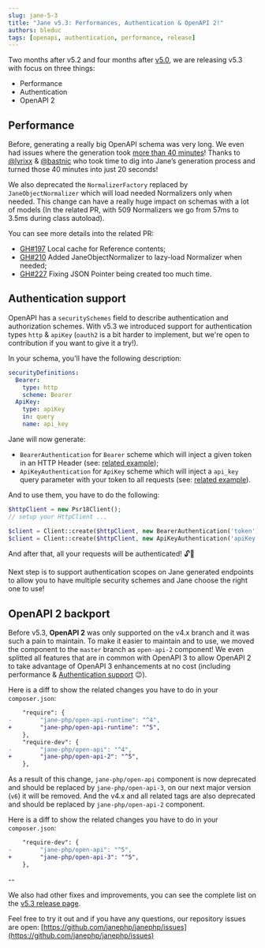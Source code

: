 ```yaml
---
slug: jane-5-3
title: "Jane v5.3: Performances, Authentication & OpenAPI 2!"
authors: bleduc
tags: [openapi, authentication, performance, release]
---
```


Two months after v5.2 and four months after [v5.0](https://jolicode.com/blog/jane-5-0-has-been-released), we are releasing v5.3 with focus on three things:
- Performance
- Authentication
- OpenAPI 2

<!--truncate-->


## Performance

Before, generating a really big OpenAPI schema was very long. We even had issues where the generation took [more than 40 minutes](https://github.com/janephp/janephp/issues/180)! Thanks to [@lyrixx](https://twitter.com/lyrixx) & [@bastnic](https://twitter.com/bastnic) who took time to dig into Jane’s generation process and turned those 40 minutes into just 20 seconds!

We also deprecated the `NormalizerFactory` replaced by `JaneObjectNormalizer` which will load needed Normalizers only when needed. This change can have a really huge impact on schemas with a lot of models (In the related PR, with 509 Normalizers we go from 57ms to 3.5ms during class autoload).

You can see more details into the related PR:
- [GH#197](https://github.com/janephp/janephp/pull/197) Local cache for Reference contents;
- [GH#210](https://github.com/janephp/janephp/pull/210) Added JaneObjectNormalizer to lazy-load Normalizer when needed;
- [GH#227](https://github.com/janephp/janephp/pull/227) Fixing JSON Pointer being created too much time.

## Authentication support

OpenAPI has a `securitySchemes` field to describe authentication and authorization schemes. With v5.3 we introduced support for authentication types `http` & `apiKey` (`oauth2` is a bit harder to implement, but we're open to contribution if you want to give it a try!).

In your schema, you'll have the following description:

```yaml
securityDefinitions:
  Bearer:
    type: http
    scheme: Bearer
  ApiKey:
    type: apiKey
    in: query
    name: api_key
```

Jane will now generate:
- `BearerAuthentication` for `Bearer` scheme which will inject a given token in an HTTP Header (see: [related example](https://github.com/janephp/janephp/blob/master/src/OpenApi/Tests/fixtures/authentication-http-bearer/expected/Authentication/BearerAuthentication.php));
- `ApiKeyAuthentication` for `ApiKey` scheme which will inject a `api_key` query parameter with your token to all requests (see: [related example](https://github.com/janephp/janephp/blob/master/src/OpenApi/Tests/fixtures/authentication-apiKey-query/expected/Authentication/ApiKeyAuthentication.php)).

And to use them, you have to do the following:

```php
$httpClient = new Psr18Client();
// setup your HttpClient ...

$client = Client::create($httpClient, new BearerAuthentication('token')); // with Bearer auth
$client = Client::create($httpClient, new ApiKeyAuthentication('apiKey')); // with ApiKey auth
```

And after that, all your requests will be authenticated! 🔓🎉

Next step is to support authentication scopes on Jane generated endpoints to allow you to have multiple security schemes and Jane choose the right one to use!

## OpenAPI 2 backport

Before v5.3, **OpenAPI 2** was only supported on the v4.x branch and it was such a pain to maintain. To make it easier to maintain and to use, we moved the component to the `master` branch as `open-api-2` component! We even splitted all features that are in common with OpenAPI 3 to allow OpenAPI 2 to take advantage of OpenAPI 3 enhancements at no cost (including performance & [Authentication support](https://swagger.io/docs/specification/authentication/) 😉).

Here is a diff to show the related changes you have to do in your `composer.json`:

```diff
    "require": {
-        "jane-php/open-api-runtime": "^4",
+        "jane-php/open-api-runtime": "^5",
    },
    "require-dev": {
-        "jane-php/open-api": "^4",
+        "jane-php/open-api-2": "^5",
    },
```

As a result of this change, `jane-php/open-api` component is now deprecated and should be replaced by `jane-php/open-api-3`, on our next major version (`v6`) it will be removed. And the v4.x and all related tags are also deprecated and should be replaced by `jane-php/open-api-2` component.

Here is a diff to show the related changes you have to do in your `composer.json`:

```diff
    "require-dev": {
-        "jane-php/open-api": "^5",
+        "jane-php/open-api-3": "^5",
    },
```

--

We also had other fixes and improvements, you can see the complete list on the [v5.3 release page](https://github.com/janephp/janephp/releases/tag/v5.3.0).

Feel free to try it out and if you have any questions, our repository issues are open:  [https://github.com/janephp/janephp/issues](https://github.com/janephp/janephp/issues)
